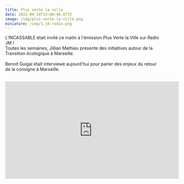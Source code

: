 ```yaml
---
title: Plus verte la ville
date: 2022-04-14T13:00:46.877Z
image: /img/plus-verte-la-ville.png
miniature: /img/1.jm-radio.png
---
```

L'INCASSABLE était invité ce matin à l'émission Plus Verte la Ville sur Radio JM !\
Toutes les semaines, Jillian Mathieu présente des initiatives autour de la Transition écologique à Marseille.\
\
Benoit Guigal était interviewé aujourd'hui pour parler des enjeux du retour de la consigne à Marseille.

<br/>



<iframe src="https://www.facebook.com/plugins/video.php?height=314&href=https%3A%2F%2Fwww.facebook.com%2Frjmarseille%2Fvideos%2F1390268641438007%2F&show_text=false&width=560&t=0" width="560" height="314" style="border:none;overflow:hidden" scrolling="no" frameborder="0" allowfullscreen="true" allow="autoplay; clipboard-write; encrypted-media; picture-in-picture; web-share" allowFullScreen="true"></iframe>
